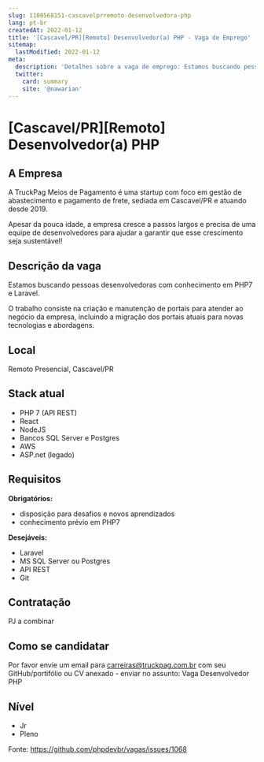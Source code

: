 ```yaml
---
slug: 1100568151-cascavelprremoto-desenvolvedora-php
lang: pt-br
createdAt: 2022-01-12
title: '[Cascavel/PR][Remoto] Desenvolvedor(a) PHP - Vaga de Emprego'
sitemap:
  lastModified: 2022-01-12
meta:
  description: 'Detalhes sobre a vaga de emprego: Estamos buscando pessoas desenvolvedoras com conhecimento em PHP7 e Laravel. O trabalho consiste na criação e manutenção de portais para atender ao negócio da empresa, incluindo a migração dos portais atuais para novas tecnologias e abordagens.'
  twitter:
    card: summary
    site: '@nawarian'
---
```


# [Cascavel/PR][Remoto] Desenvolvedor(a) PHP

## A Empresa
A TruckPag Meios de Pagamento é uma startup com foco em gestão de abastecimento e pagamento de frete, sediada em Cascavel/PR e atuando desde 2019. 

Apesar da pouca idade, a empresa cresce a passos largos e precisa de uma equipe de desenvolvedores para ajudar a garantir que esse crescimento seja sustentável!

## Descrição da vaga
Estamos buscando pessoas desenvolvedoras com conhecimento em PHP7 e Laravel.

O trabalho consiste na criação e manutenção de portais para atender ao negócio da empresa, incluindo a migração dos portais atuais para novas tecnologias e abordagens.

## Local
Remoto
Presencial, Cascavel/PR

## Stack atual
- PHP 7 (API REST)
- React
- NodeJS
- Bancos SQL Server e Postgres
- AWS 
- ASP.net (legado)

## Requisitos
**Obrigatórios:**
- disposição para desafios e novos aprendizados
- conhecimento prévio em PHP7

**Desejáveis:**
- Laravel
- MS SQL Server ou Postgres
- API REST
- Git

## Contratação
PJ a combinar

## Como se candidatar
Por favor envie um email para carreiras@truckpag.com.br com seu GitHub/portifólio ou CV anexado - enviar no assunto: Vaga Desenvolvedor PHP

## Nível
- Jr
- Pleno

Fonte: https://github.com/phpdevbr/vagas/issues/1068